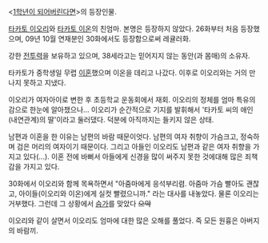 <[1학년이 되어버린다면](1%ED%95%99%EB%85%84%EC%9D%B4%20%EB%90%98%EC%96%B4%EB%B2%84%EB%A6%B0%EB%8B%A4%EB%A9%B4.md)>의 등장인물.

[타카토 이오리](%ED%83%80%EC%B9%B4%ED%86%A0%20%EC%9D%B4%EC%98%A4%EB%A6%AC.md)와
[타카토 이온](%ED%83%80%EC%B9%B4%ED%86%A0%20%EC%9D%B4%EC%98%A8.md)의 친엄마. 본명은
등장하지 않았다. 26화부터 처음 등장했으며, 09년 10월 연재분인 30화에서도 등장함으로써 레귤러화.

강한 [전투력](%EC%A0%84%ED%88%AC%EB%A0%A5.md)을 보유하고 있으며, 38세라고는 믿어지지 않는 동안(과
몸매)의 소유자.

타카토가 중학생일 무렵 [이혼](%EC%9D%B4%ED%98%BC.md)했으며 이온을 데리고 나갔다. 이후로 이오리와는 거의 만나지
못하고 지냈다.

이오리가 여자아이로 변한 후 초등학교 운동회에서 재회. 이오리의 정체를 엄마 특유의 감으로 한눈에 알아챘으나… 이오리가 순간적으로 기지를
발휘해서 '타카토 씨의 애인(내연관계)의 딸'이라고 둘러댔다. 덕분에 아직까지는 들키지 않은 상태.

남편과 이혼을 한 이유는 남편의 바람 때문이엇다. 남편의 여자 취향이 가슴크고, 정숙하며 검은 머리의 여자이기 때문이다. 그리고 아들인
이오리도 남편과 같은 여자 취향을 가지고 있다(...). 이혼 전에 바뻐서 아들에게 신경을 많이 써주지 못한 것에대해 많은 죄책감을 가지고
있다.

30화에서 이오리와 함께 목욕하면서 "아줌마에게 응석부리렴. 아줌마 가슴 빨아도 괜찮고, 아이들(이오리와 이온)에게 실컷 빨렸으니까." 라는
대사를 내놓았다. 물론 이오리는 거부했다. 그런데 그 상황에서 [슴가](%EC%8A%B4%EA%B0%80.md)를 맞았다
<del>으악</del>

이오리와 같이 살면서 이오리도 엄마에 대한 많은 오해를 풀었다. 즉 모든 원흉은 아버지의 바람끼.

